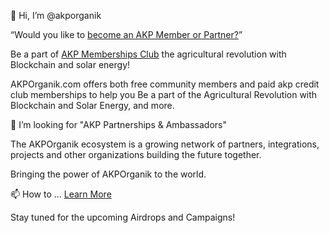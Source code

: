   👋 Hi, I’m @akporganik
 
“Would you like to [become an AKP Member or Partner?](https://forms.gle/2qNJTgs3fzGdtqKbA)”  

Be a part of [AKP Memberships Club](https://forms.gle/2qNJTgs3fzGdtqKbA) the agricultural revolution with Blockchain and solar energy!

AKPOrganik.com offers both free community members and paid akp credit club memberships to help you Be a part of the Agricultural Revolution with Blockchain and Solar Energy, and more.

💞️ I’m looking for "AKP Partnerships & Ambassadors"

The AKPOrganik ecosystem is a growing network of partners, integrations, projects and other organizations building the future together.

Bringing the power of AKPOrganik to the world.

📫 How to ... [Learn More](https://linktr.ee/akporganik)

Stay tuned for the upcoming Airdrops and Campaigns!

<!---
akporganik/akporganik is a ✨ special ✨ repository because its `README.md` (this file) appears on your GitHub profile.
You can click the Preview link to take a look at your changes.
--->
